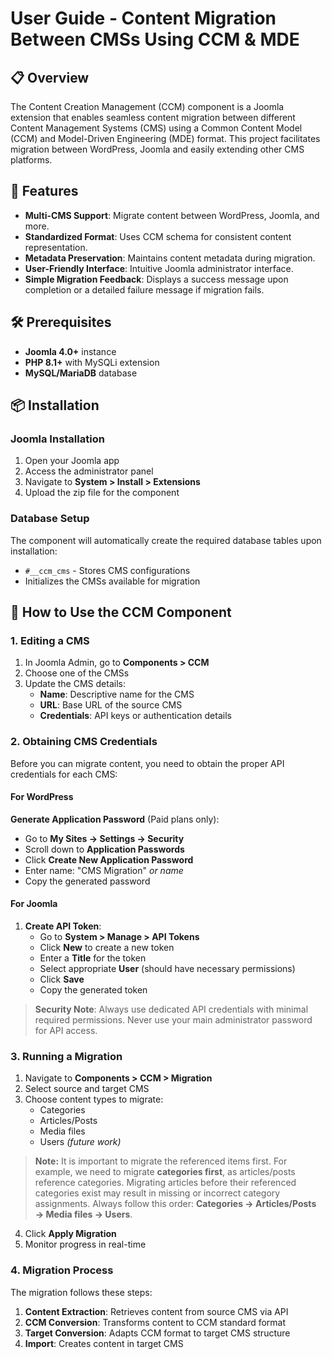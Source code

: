 # User Guide - Content Migration Between CMSs Using CCM & MDE

## 📋 Overview

The Content Creation Management (CCM) component is a Joomla extension that enables seamless content migration between different Content Management Systems (CMS) using a Common Content Model (CCM) and Model-Driven Engineering (MDE) format. This project facilitates migration between WordPress, Joomla and easily extending other CMS platforms.

## 🚀 Features

- **Multi-CMS Support**: Migrate content between WordPress, Joomla, and more.
- **Standardized Format**: Uses CCM schema for consistent content representation.
- **Metadata Preservation**: Maintains content metadata during migration.
- **User-Friendly Interface**: Intuitive Joomla administrator interface.
- **Simple Migration Feedback**: Displays a success message upon completion or a detailed failure message if migration fails.

## 🛠️ Prerequisites

- **Joomla 4.0+** instance
- **PHP 8.1+** with MySQLi extension
- **MySQL/MariaDB** database

## 📦 Installation

### Joomla Installation

1. Open your Joomla app
2. Access the administrator panel
3. Navigate to **System > Install > Extensions**
4. Upload the zip file for the component

### Database Setup

The component will automatically create the required database tables upon installation:
- `#__ccm_cms` - Stores CMS configurations
- Initializes the CMSs available for migration

## 📝 How to Use the CCM Component

### 1. Editing a CMS

1. In Joomla Admin, go to **Components > CCM**
2. Choose one of the CMSs
3. Update the CMS details:
   - **Name**: Descriptive name for the CMS
   - **URL**: Base URL of the source CMS
   - **Credentials**: API keys or authentication details

### 2. Obtaining CMS Credentials

Before you can migrate content, you need to obtain the proper API credentials for each CMS:

#### For WordPress

**Generate Application Password** (Paid plans only):
   - Go to **My Sites → Settings → Security**
   - Scroll down to **Application Passwords**
   - Click **Create New Application Password**
   - Enter name: "CMS Migration" *or name*
   - Copy the generated password

#### For Joomla
1. **Create API Token**:
   - Go to **System > Manage > API Tokens**
   - Click **New** to create a new token
   - Enter a **Title** for the token
   - Select appropriate **User** (should have necessary permissions)
   - Click **Save**
   - Copy the generated token

> **Security Note**: Always use dedicated API credentials with minimal required permissions. Never use your main administrator password for API access.

### 3. Running a Migration

1. Navigate to **Components > CCM > Migration**
2. Select source and target CMS
3. Choose content types to migrate:
   - Categories
   - Articles/Posts
   - Media files
   - Users *(future work)*

> **Note:** It is important to migrate the referenced items first. For example, we need to migrate **categories first**, as articles/posts reference categories. Migrating articles before their referenced categories exist may result in missing or incorrect category assignments. Always follow this order: **Categories → Articles/Posts → Media files → Users**.

4. Click **Apply Migration**
5. Monitor progress in real-time

### 4. Migration Process

The migration follows these steps:

1. **Content Extraction**: Retrieves content from source CMS via API
2. **CCM Conversion**: Transforms content to CCM standard format
3. **Target Conversion**: Adapts CCM format to target CMS structure
4. **Import**: Creates content in target CMS
